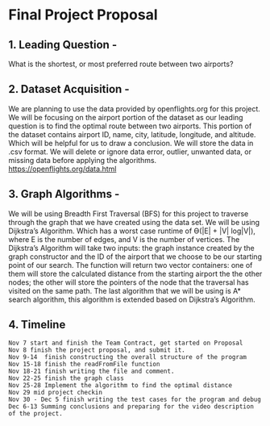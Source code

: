 # Final Project Proposal
## 1. Leading Question - 
What is the shortest, or most preferred route between two airports?
## 2. Dataset Acquisition - 
We are planning to use the data provided by openflights.org for this project. We will be focusing on the airport portion of the dataset as our leading question is to find the optimal route between two airports. This portion of the dataset contains airport ID, name, city, latitude, longitude, and altitude. Which will be helpful for us to draw a conclusion. We will store the data in .csv format. We will delete or ignore data error, outlier, unwanted data, or missing data before applying the algorithms.
https://openflights.org/data.html
## 3. Graph Algorithms -
We will be using Breadth First Traversal (BFS) for this project to traverse through the graph that we have created using the data set. 
We will be using Dijkstra’s Algorithm. Which has a worst case runtime of Ө(|E| + |V| log|V|), where E is the number of edges, and V is the number of vertices. The Dijkstra’s Algorithm will take two inputs: the graph instance created by the graph constructor and the ID of the airport that we choose to be our starting point of our search. The function will return two vector containers: one of them will store the calculated distance from the starting airport the the other nodes; the other will store the pointers of the node that the traversal has visited on the same path.
The last algorithm that we will be using is A* search algorithm, this algorithm is extended based on Dijkstra’s Algorithm.
## 4. Timeline
```
Nov 7 start and finish the Team Contract, get started on Proposal
Nov 8 finish the project proposal, and submit it.
Nov 9-14  finish constructing the overall structure of the program
Nov 15-18 finish the readFromFile function
Nov 18-21 finish writing the file and comment.
Nov 22-25 finish the graph class
Nov 25-28 Implement the algorithm to find the optimal distance
Nov 29 mid project checkin
Nov 30 - Dec 5 finish writing the test cases for the program and debug
Dec 6-13 Summing conclusions and preparing for the video description of the project.
```
